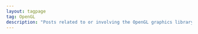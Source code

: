 ```yaml
---
layout: tagpage
tag: OpenGL
description: "Posts related to or involving the OpenGL graphics library."
---
```


